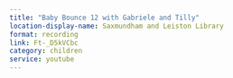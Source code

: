 ```yaml
---
title: "Baby Bounce 12 with Gabriele and Tilly"
location-display-name: Saxmundham and Leiston Library
format: recording
link: Ft-_D5kVCbc
category: children
service: youtube
---
```

